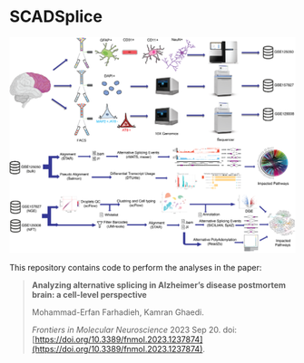 # SCADSplice

![Image of SICILIAN](https://github.com/MEFarhadieh/SCADSplice/blob/main/Abstract.png)

This repository contains code to perform the analyses in the paper:
> **Analyzing alternative splicing in Alzheimer’s disease postmortem brain: a cell-level perspective**
>
> Mohammad-Erfan Farhadieh, Kamran Ghaedi.
>
> _Frontiers in Molecular Neuroscience_ 2023 Sep 20. doi: [https://doi.org/10.3389/fnmol.2023.1237874](https://doi.org/10.3389/fnmol.2023.1237874).
